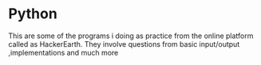 # Python
This are some of the programs i doing as practice from the online platform called as HackerEarth.
They involve questions from basic input/output ,implementations and much more
